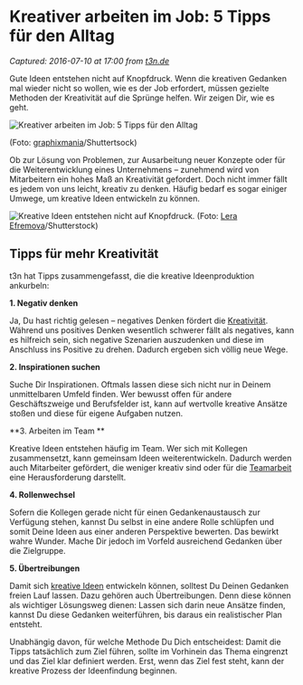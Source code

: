 # Kreativer arbeiten im Job: 5 Tipps für den Alltag

_Captured: 2016-07-10 at 17:00 from [t3n.de](http://t3n.de/news/kreativer-arbeiten-job-5-tipps-723543/)_

Gute Ideen entstehen nicht auf Knopfdruck. Wenn die kreativen Gedanken mal wieder nicht so wollen, wie es der Job erfordert, müssen gezielte Methoden der Kreativität auf die Sprünge helfen. Wir zeigen Dir, wie es geht. 

![Kreativer arbeiten im Job: 5 Tipps für den Alltag](http://t3n.de/news/wp-content/uploads/2016/07/shutterstock-306799715-290x163.jpg)

(Foto: [graphixmania](http://www.shutterstock.com/gallery-877597p1.html)/Shuttertsock)

Ob zur Lösung von Problemen, zur Ausarbeitung neuer Konzepte oder für die Weiterentwicklung eines Unternehmens – zunehmend wird von Mitarbeitern ein hohes Maß an Kreativität gefordert. Doch nicht immer fällt es jedem von uns leicht, kreativ zu denken. Häufig bedarf es sogar einiger Umwege, um kreative Ideen entwickeln zu können.

![Kreative Ideen entstehen nicht auf Knopfdruck.](http://t3n.de/news/wp-content/uploads/2016/07/shutterstock-358894295-595x334.jpg) (Foto: [Lera Efremova](http://www.shutterstock.com/gallery-1524755p1.html)/Shutterstock)

## Tipps für mehr Kreativität

t3n hat Tipps zusammengefasst, die die kreative Ideenproduktion ankurbeln:

**1\. Negativ denken**

Ja, Du hast richtig gelesen – negatives Denken fördert die [Kreativität](http://t3n.de/news/nicht-3-wege-kreativitaet-623696/). Während uns positives Denken wesentlich schwerer fällt als negatives, kann es hilfreich sein, sich negative Szenarien auszudenken und diese im Anschluss ins Positive zu drehen. Dadurch ergeben sich völlig neue Wege.

**2\. Inspirationen suchen**

Suche Dir Inspirationen. Oftmals lassen diese sich nicht nur in Deinem unmittelbaren Umfeld finden. Wer bewusst offen für andere Geschäftszweige und Berufsfelder ist, kann auf wertvolle kreative Ansätze stoßen und diese für eigene Aufgaben nutzen.

**3\. Arbeiten im Team **

Kreative Ideen entstehen häufig im Team. Wer sich mit Kollegen zusammensetzt, kann gemeinsam Ideen weiterentwickeln. Dadurch werden auch Mitarbeiter gefördert, die weniger kreativ sind oder für die [Teamarbeit](https://instaffo.com/erfolgreiches-teamwork-die-richtige-teamgrose-ermitteln/) eine Herausforderung darstellt.

**4\. Rollenwechsel**

Sofern die Kollegen gerade nicht für einen Gedankenaustausch zur Verfügung stehen, kannst Du selbst in eine andere Rolle schlüpfen und somit Deine Ideen aus einer anderen Perspektive bewerten. Das bewirkt wahre Wunder. Mache Dir jedoch im Vorfeld ausreichend Gedanken über die Zielgruppe.

**5\. Übertreibungen**

Damit sich [kreative Ideen](http://t3n.de/news/kreativ-knopfdruck-tipps-717587/) entwickeln können, solltest Du Deinen Gedanken freien Lauf lassen. Dazu gehören auch Übertreibungen. Denn diese können als wichtiger Lösungsweg dienen: Lassen sich darin neue Ansätze finden, kannst Du diese Gedanken weiterführen, bis daraus ein realistischer Plan entsteht.

Unabhängig davon, für welche Methode Du Dich entscheidest: Damit die Tipps tatsächlich zum Ziel führen, sollte im Vorhinein das Thema eingrenzt und das Ziel klar definiert werden. Erst, wenn das Ziel fest steht, kann der kreative Prozess der Ideenfindung beginnen. 

